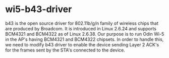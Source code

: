 # wi5-b43-driver
b43 is the open source driver for 802.11b/g/n family of wireless chips that are produced by Broadcom. 
It is introduced in Linux 2.6.24 and supports  BCM4321 and BCM4322 as of Linux 2.6.38.
Our purpose is to run Odin Wi-5 in the AP's having BCM4321 and BCM4322 chipsets. In order to handle this, we need to modify b43 driver to 
enable the device sending Layer 2 ACK's for the frames sent by the STA's connected to the device. 
